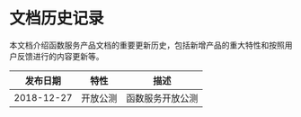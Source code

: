 
# 文档历史记录
本文档介绍函数服务产品文档的重要更新历史，包括新增产品的重大特性和按照用户反馈进行的内容更新等。

| 发布日期    | 特性     | 描述             |
| ----------- | -------- | ---------------- |
| 2018-12-27 | 开放公测 | 函数服务开放公测 |


